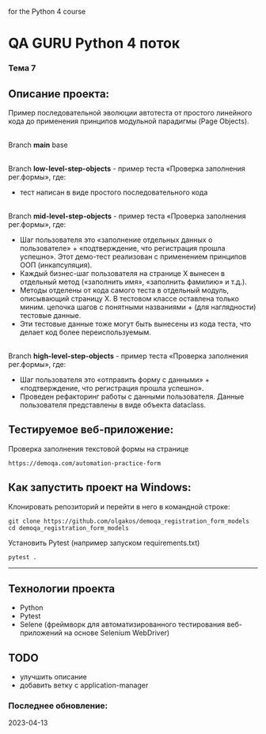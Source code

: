for the Python 4 course

# QA GURU Python 4 поток
### Тема 7
## Описание проекта:
Пример последовательной эволюции автотеста от простого линейного кода до применения принципов модульной парадигмы (Page Objects). 

<br>Branch <b>main</b> base

<br>Branch <b>low-level-step-objects</b> - пример теста «Проверка заполнения рег.формы», где: 
* тест написан в виде простого последовательного кода

<br>Branch <b>mid-level-step-objects</b> - пример теста «Проверка заполнения рег.формы», где: 
* Шаг пользователя это «заполнение отдельных данных о пользователе» + «подтверждение, что регистрация прошла успешно».
Этот демо-тест реализован с применением принципов ООП (инкапсуляция). 
* Каждый бизнес-шаг пользователя на странице Х вынесен в отдельный метод («заполнить имя», «заполнить фамилию» и т.д.). 
* Методы отделены от кода самого теста в отдельный модуль, описывающий страницу Х. 
В тестовом классе оставлена только миним. цепочка шагов с понятными названиями + (для наглядности) тестовые данные. 
* Эти тестовые данные тоже могут быть вынесены из кода теста, что делает код более переиспользуемым.   

<br>Branch <b>high-level-step-objects</b> - пример теста «Проверка заполнения рег.формы», где:
* Шаг пользователя это «отправить форму с данными» + «подтверждение, что регистрация прошла успешно».
* Проведен рефакторинг работы с данными пользователя. Данные пользователя представлены в виде объекта dataclass.


## Тестируемое веб-приложение:
Проверка заполнения текстовой формы на странице
```
https://demoqa.com/automation-practice-form
```
## Как запустить проект на Windows:
Клонировать репозиторий и перейти в него в командной строке:
```
git clone https://github.com/olgakos/demoqa_registration_form_models
cd demoqa_registration_form_models
```
Установить Pytest (например запуском requirements.txt)
```
pytest .
```
---

## Технологии проекта
- Python
- Pytest
- Selene (фреймворк для автоматизированного тестирования веб-приложений на основе Selenium WebDriver)

## TODO
- улучшить описание
- добавить ветку с application-manager

### Последнее обновление:
2023-04-13


